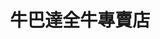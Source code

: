 ---
title: "牛巴達全牛專賣店"
description: "牛巴達全牛專賣店"
layout: shop
keywords:
  - 美食競賽
  - 台灣美食
  - 美食精選
datePublished: "2025-06-30"
dateModified: "2025-07-07"
city: "花蓮縣"
district: "吉安鄉"
address: "花蓮縣吉安鄉南海六街7號"
phone: "038423491"
geo: "23.94633150100103, 121.5962888199298"
google_map: "https://maps.app.goo.gl/rTFAz2Mgp1getme89"
footinder: "https://footinder.com.tw/%E8%8A%B1%E8%93%AE%E7%B8%A3%E5%90%89%E5%AE%89%E9%84%89/9539/"
official: ""
award:
  - name: "500盤"
    year: "2024"
    entries:
      - dishes:
          - "牛雜湯"

---